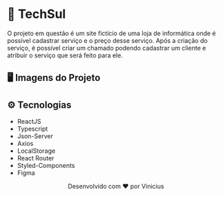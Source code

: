 # 🎉 TechSul

<p>O projeto em questão é um site fictício de uma loja de informática onde é possível cadastrar serviço e o preço desse serviço. Após a criação do serviço, é possível criar um chamado podendo cadastrar um cliente e atribuir o serviço que será feito para ele.</p>

<h2>🖥️ Imagens do Projeto</h2>

<h2>⚙️ Tecnologias</h2>

- ReactJS
- Typescript
- Json-Server
- Axios
- LocalStorage
- React Router
- Styled-Components
- Figma

<p align="center">Desenvolvido com ❤️ por Vinicius</p>

